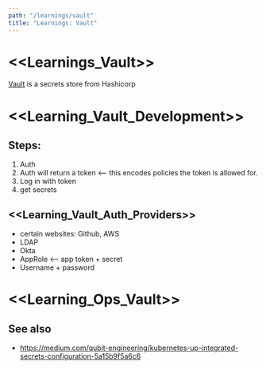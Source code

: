 ```yaml
---
path: "/learnings/vault"
title: "Learnings: Vault"
---
```


# <<Learnings_Vault>>

[Vault](http://vaultproject.io) is a secrets store from Hashicorp

# <<Learning_Vault_Development>>

## Steps:

  1. Auth
  2. Auth will return a token <-- this encodes policies the token is allowed for.
  3. Log in with token
  4. get secrets

## <<Learning_Vault_Auth_Providers>>

  * certain websites: Github, AWS
  * LDAP
  * Okta
  * AppRole <-- app token + secret
  * Username + password

# <<Learning_Ops_Vault>>


## See also

  * https://medium.com/qubit-engineering/kubernetes-up-integrated-secrets-configuration-5a15b9f5a6c6
